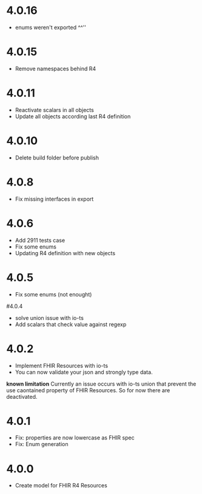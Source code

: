 # 4.0.16
  - enums weren't exported ^^''

# 4.0.15 
 - Remove namespaces behind R4

# 4.0.11
- Reactivate scalars in all objects
- Update all objects according last R4 definition 

# 4.0.10
- Delete build folder before publish 

# 4.0.8
- Fix missing interfaces in export

# 4.0.6
- Add 2911 tests case
- Fix some enums 
- Updating R4 definition with new objects

# 4.0.5
- Fix some enums (not enought)

#4.0.4
- solve union issue with io-ts
- Add scalars that check value against regexp

# 4.0.2
- Implement FHIR Resources with io-ts
- You can now validate your json and strongly type data.  

**known limitation**
Currently an issue occurs with io-ts union that prevent the use caontained property of FHIR Resources. So for now there are deactivated.

# 4.0.1
- Fix: properties are now lowercase as FHIR spec 
- Fix: Enum generation 

# 4.0.0
- Create model for FHIR R4 Resources 
